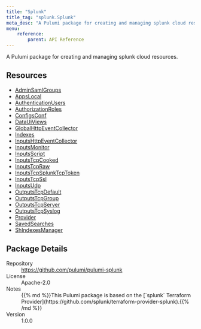 ```yaml
---
title: "Splunk"
title_tag: "splunk.Splunk"
meta_desc: "A Pulumi package for creating and managing splunk cloud resources."
menu:
    reference:
        parent: API Reference
---
```


<!-- WARNING: this file was generated by Pulumi Docs Generator. -->
<!-- Do not edit by hand unless you're certain you know what you are doing! -->

A Pulumi package for creating and managing splunk cloud resources.

<h2 id="resources">Resources</h2>
<ul class="api">
    <li><a href="adminsamlgroups" title="AdminSamlGroups"><span class="symbol resource"></span>AdminSamlGroups</a></li>
    <li><a href="appslocal" title="AppsLocal"><span class="symbol resource"></span>AppsLocal</a></li>
    <li><a href="authenticationusers" title="AuthenticationUsers"><span class="symbol resource"></span>AuthenticationUsers</a></li>
    <li><a href="authorizationroles" title="AuthorizationRoles"><span class="symbol resource"></span>AuthorizationRoles</a></li>
    <li><a href="configsconf" title="ConfigsConf"><span class="symbol resource"></span>ConfigsConf</a></li>
    <li><a href="datauiviews" title="DataUiViews"><span class="symbol resource"></span>DataUiViews</a></li>
    <li><a href="globalhttpeventcollector" title="GlobalHttpEventCollector"><span class="symbol resource"></span>GlobalHttpEventCollector</a></li>
    <li><a href="indexes" title="Indexes"><span class="symbol resource"></span>Indexes</a></li>
    <li><a href="inputshttpeventcollector" title="InputsHttpEventCollector"><span class="symbol resource"></span>InputsHttpEventCollector</a></li>
    <li><a href="inputsmonitor" title="InputsMonitor"><span class="symbol resource"></span>InputsMonitor</a></li>
    <li><a href="inputsscript" title="InputsScript"><span class="symbol resource"></span>InputsScript</a></li>
    <li><a href="inputstcpcooked" title="InputsTcpCooked"><span class="symbol resource"></span>InputsTcpCooked</a></li>
    <li><a href="inputstcpraw" title="InputsTcpRaw"><span class="symbol resource"></span>InputsTcpRaw</a></li>
    <li><a href="inputstcpsplunktcptoken" title="InputsTcpSplunkTcpToken"><span class="symbol resource"></span>InputsTcpSplunkTcpToken</a></li>
    <li><a href="inputstcpssl" title="InputsTcpSsl"><span class="symbol resource"></span>InputsTcpSsl</a></li>
    <li><a href="inputsudp" title="InputsUdp"><span class="symbol resource"></span>InputsUdp</a></li>
    <li><a href="outputstcpdefault" title="OutputsTcpDefault"><span class="symbol resource"></span>OutputsTcpDefault</a></li>
    <li><a href="outputstcpgroup" title="OutputsTcpGroup"><span class="symbol resource"></span>OutputsTcpGroup</a></li>
    <li><a href="outputstcpserver" title="OutputsTcpServer"><span class="symbol resource"></span>OutputsTcpServer</a></li>
    <li><a href="outputstcpsyslog" title="OutputsTcpSyslog"><span class="symbol resource"></span>OutputsTcpSyslog</a></li>
    <li><a href="provider" title="Provider"><span class="symbol resource"></span>Provider</a></li>
    <li><a href="savedsearches" title="SavedSearches"><span class="symbol resource"></span>SavedSearches</a></li>
    <li><a href="shindexesmanager" title="ShIndexesManager"><span class="symbol resource"></span>ShIndexesManager</a></li>
</ul>

<h2 id="package-details">Package Details</h2>
<dl class="package-details">
	<dt>Repository</dt>
	<dd><a href="https://github.com/pulumi/pulumi-splunk">https://github.com/pulumi/pulumi-splunk</a></dd>
	<dt>License</dt>
	<dd>Apache-2.0</dd>
	<dt>Notes</dt>
	<dd>{{% md %}}This Pulumi package is based on the [`splunk` Terraform Provider](https://github.com/splunk/terraform-provider-splunk).{{% /md %}}</dd>
	<dt>Version</dt>
	<dd>1.0.0</dd>
</dl>

